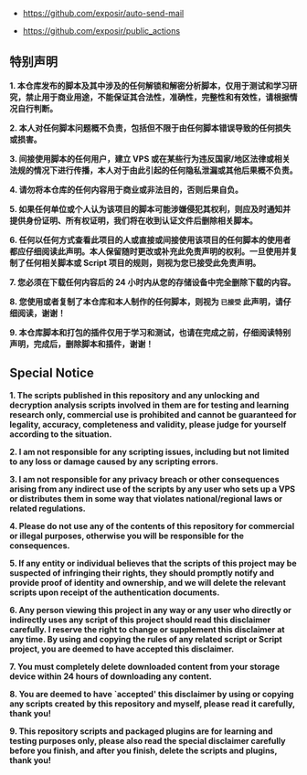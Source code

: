 - https://github.com/exposir/auto-send-mail

- https://github.com/exposir/public_actions

## 特别声明

**1. 本仓库发布的脚本及其中涉及的任何解锁和解密分析脚本，仅用于测试和学习研究，禁止用于商业用途，不能保证其合法性，准确性，完整性和有效性，请根据情况自行判断。**

**2. 本人对任何脚本问题概不负责，包括但不限于由任何脚本错误导致的任何损失或损害。**

**3. 间接使用脚本的任何用户，建立 VPS 或在某些行为违反国家/地区法律或相关法规的情况下进行传播，本人对于由此引起的任何隐私泄漏或其他后果概不负责。**

**4. 请勿将本仓库的任何内容用于商业或非法目的，否则后果自负。**

**5. 如果任何单位或个人认为该项目的脚本可能涉嫌侵犯其权利，则应及时通知并提供身份证明、所有权证明，我们将在收到认证文件后删除相关脚本。**

**6. 任何以任何方式查看此项目的人或直接或间接使用该项目的任何脚本的使用者都应仔细阅读此声明。本人保留随时更改或补充此免责声明的权利。一旦使用并复制了任何相关脚本或 Script 项目的规则，则视为您已接受此免责声明。**

**7. 您必须在下载任何内容后的 24 小时内从您的存储设备中完全删除下载的内容。**

**8. 您使用或者复制了本仓库和本人制作的任何脚本，则视为 `已接受` 此声明，请仔细阅读，谢谢！**

**9. 本仓库脚本和打包的插件仅用于学习和测试，也请在完成之前，仔细阅读特别声明，完成后，删除脚本和插件，谢谢！**

## Special Notice

**1. The scripts published in this repository and any unlocking and decryption analysis scripts involved in them are for testing and learning research only, commercial use is prohibited and cannot be guaranteed for legality, accuracy, completeness and validity, please judge for yourself according to the situation.**

**2. I am not responsible for any scripting issues, including but not limited to any loss or damage caused by any scripting errors.**

**3. I am not responsible for any privacy breach or other consequences arising from any indirect use of the scripts by any user who sets up a VPS or distributes them in some way that violates national/regional laws or related regulations.**

**4. Please do not use any of the contents of this repository for commercial or illegal purposes, otherwise you will be responsible for the consequences.**

**5. If any entity or individual believes that the scripts of this project may be suspected of infringing their rights, they should promptly notify and provide proof of identity and ownership, and we will delete the relevant scripts upon receipt of the authentication documents.**

**6. Any person viewing this project in any way or any user who directly or indirectly uses any script of this project should read this disclaimer carefully. I reserve the right to change or supplement this disclaimer at any time. By using and copying the rules of any related script or Script project, you are deemed to have accepted this disclaimer.**

**7. You must completely delete downloaded content from your storage device within 24 hours of downloading any content.**

**8. You are deemed to have `accepted' this disclaimer by using or copying any scripts created by this repository and myself, please read it carefully, thank you!**

**9. This repository scripts and packaged plugins are for learning and testing purposes only, please also read the special disclaimer carefully before you finish, and after you finish, delete the scripts and plugins, thank you!**
